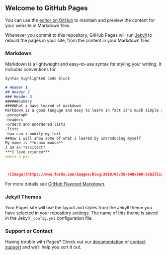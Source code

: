 ## Welcome to GitHub Pages

You can use the [editor on GitHub](https://github.com/osamamousa204/learning-journal/edit/master/README.md) to maintain and preview the content for your website in Markdown files.

Whenever you commit to this repository, GitHub Pages will run [Jekyll](https://jekyllrb.com/) to rebuild the pages in your site, from the content in your Markdown files.

### Markdown

Markdown is a lightweight and easy-to-use syntax for styling your writing. It includes conventions for

```markdown
Syntax highlighted code block

# Header 1
## Header 2
### Header 3
######Sumary
####What i have leared of markdown
Markdown is a good languge and easy to learn in fact it's much simple if i want to compare it with css,so what i have learned:
-paregraph
-headers
-orderd and unordered lists
-lists
-how can i modify my text
##Now i will show some of what i leared by introducing myself
My name is **osama mousa**
I am an *arcitect*
***I love science***
>Here a pic



 ![Image](https://www.for9a.com/images/blog/2019/05/26/640x360-3chilliwack-scienceworldontheroad.png)
```

For more details see [GitHub Flavored Markdown](https://guides.github.com/features/mastering-markdown/).

### Jekyll Themes

Your Pages site will use the layout and styles from the Jekyll theme you have selected in your [repository settings](https://github.com/osamamousa204/learning-journal/settings). The name of this theme is saved in the Jekyll `_config.yml` configuration file.

### Support or Contact

Having trouble with Pages? Check out our [documentation](https://help.github.com/categories/github-pages-basics/) or [contact support](https://github.com/contact) and we’ll help you sort it out.
